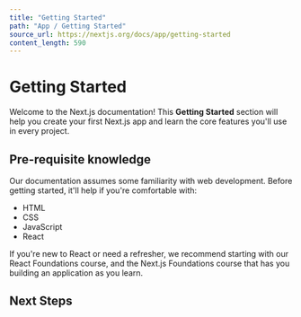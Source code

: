 ```yaml
---
title: "Getting Started"
path: "App / Getting Started"
source_url: https://nextjs.org/docs/app/getting-started
content_length: 590
---
```


# Getting Started
Welcome to the Next.js documentation!
This **Getting Started** section will help you create your first Next.js app and learn the core features you'll use in every project.
## Pre-requisite knowledge
Our documentation assumes some familiarity with web development. Before getting started, it'll help if you're comfortable with:
  * HTML
  * CSS
  * JavaScript
  * React


If you're new to React or need a refresher, we recommend starting with our React Foundations course, and the Next.js Foundations course that has you building an application as you learn.
## Next Steps
